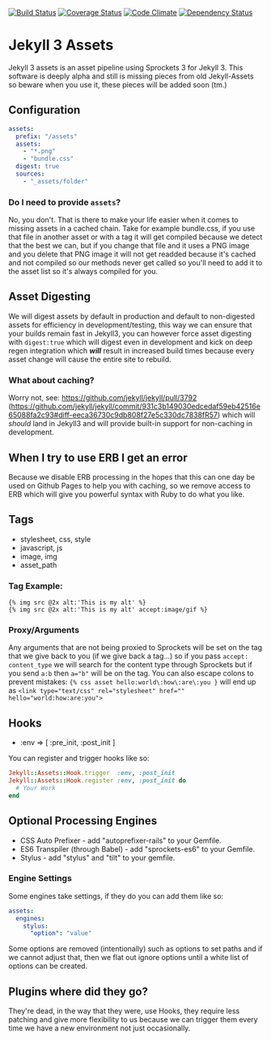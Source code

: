 [![Build Status](https://travis-ci.org/jekyll-assets/jekyll-assets.png?branch=master)](https://travis-ci.org/jekyll-assets/jekyll-assets) [![Coverage Status](https://coveralls.io/repos/jekyll-assets/jekyll-assets/badge.png?branch=master)](https://coveralls.io/r/jekyll-assets/jekyll-assets) [![Code Climate](https://codeclimate.com/github/jekyll-assets/jekyll-assets/badges/gpa.svg)](https://codeclimate.com/github/jekyll-assets/jekyll-assets) [![Dependency Status](https://gemnasium.com/jekyll-assets/jekyll-assets.svg)](https://gemnasium.com/jekyll-assets/jekyll-assets)

# Jekyll 3 Assets

Jekyll 3 assets is an asset pipeline using Sprockets 3 for Jekyll 3.  This
software is deeply alpha and still is missing pieces from old Jekyll-Assets
so beware when you use it, these pieces will be added soon (tm.)

## Configuration

```yaml
assets:
  prefix: "/assets"
  assets:
    - "*.png"
    - "bundle.css"
  digest: true
  sources:
    - "_assets/folder"
```

### Do I need to provide `assets`?

No, you don't.  That is there to make your life easier when it comes to
missing assets in a cached chain.  Take for example bundle.css, if you use
that file in another asset or with a tag it will get compiled because we
detect that the best we can, but if you change that file and it uses
a PNG image and you delete that PNG image it will not get readded because
it's cached and not compiled so our methods never get called so you'll
need to add it to the asset list so it's always compiled for you.

## Asset Digesting

We will digest assets by default in production and default to non-digested
assets for efficiency in development/testing, this way we can ensure that your
builds remain fast in Jekyll3, you can however force asset digesting with
`digest:true` which will digest even in development and kick on deep regen
integration which ***will*** result in increased build times because every
asset change will cause the entire site to rebuild.

### What about caching?

Worry not, see: https://github.com/jekyll/jekyll/pull/3792 (https://github.com/jekyll/jekyll/commit/931c3b149030edcedaf59eb42516e65088fa2c93#diff-eeca36730c9db808f27e5c330dc7838fR57) which will *should* land in Jekyll3 and will provide built-in support
for non-caching in development.

## When I try to use ERB I get an error

Because we disable ERB processing in the hopes that this can one day be
used on Github Pages to help you with caching, so we remove access to ERB
which will give you powerful syntax with Ruby to do what you like.

## Tags

* stylesheet, css, style
* javascript, js
* image, img
* asset_path

### Tag Example:

```liquid
{% img src @2x alt:'This is my alt' %}
{% img src @2x alt:'This is my alt' accept:image/gif %}
```

### Proxy/Arguments

Any arguments that are not being proxied to Sprockets will be set on the tag
that we give back to you (if we give back a tag...) so if you pass `accept:
content_type` we will search for the content type through Sprockets but if you
send `a:b` then `a="b"` will be on the tag.  You can also escape colons to
prevent mistakes: `{% css asset hello:world\:how\:are\:you }` will end up
as `<link type="text/css" rel="stylesheet" href="" hello="world:how:are:you">`

## Hooks

* :env => [
    :pre_init, :post_init
  ]

You can register and trigger hooks like so:

```ruby
Jekyll::Assets::Hook.trigger  :env, :post_init
Jekyll::Assets::Hook.register :env, :post_init do
  # Your Work
end
```

## Optional Processing Engines

* CSS Auto Prefixer - add "autoprefixer-rails" to your Gemfile.
* ES6 Transpiler (through Babel) - add "sprockets-es6" to your Gemfile.
* Stylus - add "stylus" and "tilt" to your gemfile.

### Engine Settings

Some engines take settings, if they do you can add them like so:

```YAML
assets:
  engines:
    stylus:
      "option": "value"
```

Some options are removed (intentionally) such as options to set paths
and if we cannot adjust that, then we flat out ignore options until a white
list of options can be created.

## Plugins where did they go?

They're dead, in the way that they were, use Hooks, they require less
patching and give more flexibility to us because we can trigger them every
time we have a new environment not just occasionally.
